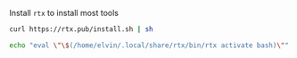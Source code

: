 Install `rtx` to install most tools

```bash
curl https://rtx.pub/install.sh | sh

echo "eval \"\$(/home/elvin/.local/share/rtx/bin/rtx activate bash)\"" >> ~/.bashrc # or .zshrc if you're using zsh
```

